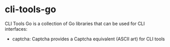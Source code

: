 # cli-tools-go
CLI Tools Go is a collection of Go libraries that can be used for CLI interfaces:
- captcha: Captcha provides a Captcha equivalent (ASCII art) for CLI tools
